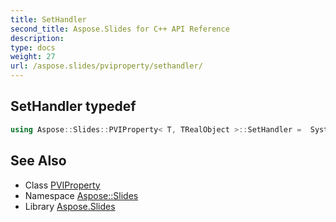 ```yaml
---
title: SetHandler
second_title: Aspose.Slides for C++ API Reference
description: 
type: docs
weight: 27
url: /aspose.slides/pviproperty/sethandler/
---
```

## SetHandler typedef




```cpp
using Aspose::Slides::PVIProperty< T, TRealObject >::SetHandler =  System::MulticastDelegate<void(TRealObject, T)>
```

## See Also

* Class [PVIProperty](../)
* Namespace [Aspose::Slides](../../)
* Library [Aspose.Slides](../../../)